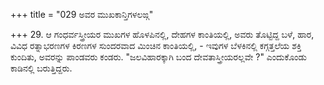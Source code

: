 +++
title = "029 ಅವರ ಮುಖಕಾನ್ತಿಗಳಲಙ್ಗ"

+++
29. ಆ ಗಂಧರ್ವಸ್ತ್ರೀಯರ ಮುಖಗಳ ಹೊಳಪಿನಲ್ಲಿ, ದೇಹಗಳ ಕಾಂತಿಯಲ್ಲಿ, ಅವರು ತೊಟ್ಟಿದ್ದ ಬಳೆ, ಹಾರ, ವಿವಿಧ ರತ್ನಾಭರಣಗಳ ಕಿರಣಗಳ ಸುಂದರವಾದ ಮಿಂಚಿನ ಕಾಂತಿಯಲ್ಲಿ, - ಇವುಗಳ ಬೆಳಕಿನಲ್ಲಿ ಕಗ್ಗತ್ತಲೆಯ ಶಕ್ತಿ ಕುಂದಿತು, ಅವರನ್ನು ಪಾಂಡವರು ಕಂಡರು. "ಜಲವಿಹಾರಕ್ಕಾಗಿ ಬಂದ ದೇವತಾಸ್ತ್ರೀಯರಲ್ಲವೇ ?" ಎಂದುಕೊಂಡು ಕಾಡಿನಲ್ಲಿ ಬರುತ್ತಿದ್ದರು.